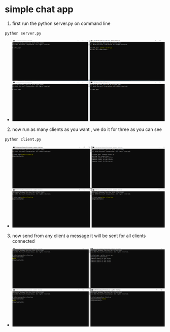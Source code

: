 # simple chat app
1. first run the python server.py on command line
```zsh
python server.py
```
* ![first step](https://github.com/ElgoCode/chat-app/blob/main/images/first.PNG?raw=true)
2. now run as many clients as you want , we do it for three as you can see
```zsh
python client.py
```
* ![second step](https://github.com/ElgoCode/chat-app/blob/main/images/second.PNG?raw=true)
3. now send from any client a message it will be sent for all clients connected
* ![third step](https://github.com/ElgoCode/chat-app/blob/main/images/third.PNG?raw=true)